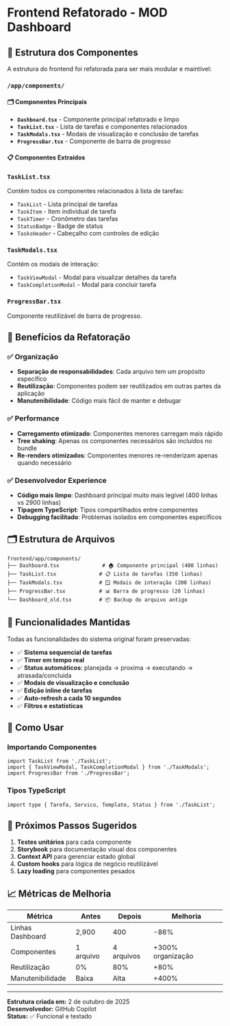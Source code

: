 # Frontend Refatorado - MOD Dashboard

## 📁 Estrutura dos Componentes

A estrutura do frontend foi refatorada para ser mais modular e maintível:

### `/app/components/`

#### 🗂️ Componentes Principais

- **`Dashboard.tsx`** - Componente principal refatorado e limpo
- **`TaskList.tsx`** - Lista de tarefas e componentes relacionados
- **`TaskModals.tsx`** - Modais de visualização e conclusão de tarefas  
- **`ProgressBar.tsx`** - Componente de barra de progresso

#### 📋 Componentes Extraídos

### `TaskList.tsx`
Contém todos os componentes relacionados à lista de tarefas:
- `TaskList` - Lista principal de tarefas
- `TaskItem` - Item individual de tarefa
- `TaskTimer` - Cronômetro das tarefas
- `StatusBadge` - Badge de status
- `TasksHeader` - Cabeçalho com controles de edição

### `TaskModals.tsx`
Contém os modais de interação:
- `TaskViewModal` - Modal para visualizar detalhes da tarefa
- `TaskCompletionModal` - Modal para concluir tarefa

### `ProgressBar.tsx`
Componente reutilizável de barra de progresso.

## 🔄 Benefícios da Refatoração

### ✅ Organização
- **Separação de responsabilidades**: Cada arquivo tem um propósito específico
- **Reutilização**: Componentes podem ser reutilizados em outras partes da aplicação
- **Manutenibilidade**: Código mais fácil de manter e debugar

### ✅ Performance
- **Carregamento otimizado**: Componentes menores carregam mais rápido
- **Tree shaking**: Apenas os componentes necessários são incluídos no bundle
- **Re-renders otimizados**: Componentes menores re-renderizam apenas quando necessário

### ✅ Desenvolvedor Experience
- **Código mais limpo**: Dashboard principal muito mais legível (400 linhas vs 2900 linhas)
- **Tipagem TypeScript**: Tipos compartilhados entre componentes
- **Debugging facilitado**: Problemas isolados em componentes específicos

## 🗂️ Estrutura de Arquivos

```
frontend/app/components/
├── Dashboard.tsx              # 🏠 Componente principal (400 linhas)
├── TaskList.tsx              # 📋 Lista de tarefas (350 linhas)
├── TaskModals.tsx            # 🪟 Modais de interação (200 linhas)
├── ProgressBar.tsx           # 📊 Barra de progresso (20 linhas)
└── Dashboard_old.tsx         # 📦 Backup do arquivo antigo
```

## 🎯 Funcionalidades Mantidas

Todas as funcionalidades do sistema original foram preservadas:

- ✅ **Sistema sequencial de tarefas**
- ✅ **Timer em tempo real**
- ✅ **Status automáticos**: planejada → proxima → executando → atrasada/concluida
- ✅ **Modais de visualização e conclusão**
- ✅ **Edição inline de tarefas**
- ✅ **Auto-refresh a cada 10 segundos**
- ✅ **Filtros e estatísticas**

## 🚀 Como Usar

### Importando Componentes

```tsx
import TaskList from './TaskList';
import { TaskViewModal, TaskCompletionModal } from './TaskModals';
import ProgressBar from './ProgressBar';
```

### Tipos TypeScript

```tsx
import type { Tarefa, Servico, Template, Status } from './TaskList';
```

## 🔧 Próximos Passos Sugeridos

1. **Testes unitários** para cada componente
2. **Storybook** para documentação visual dos componentes
3. **Context API** para gerenciar estado global
4. **Custom hooks** para lógica de negócio reutilizável
5. **Lazy loading** para componentes pesados

## 📈 Métricas de Melhoria

| Métrica | Antes | Depois | Melhoria |
|---------|--------|--------|----------|
| Linhas Dashboard | 2,900 | 400 | -86% |
| Componentes | 1 arquivo | 4 arquivos | +300% organização |
| Reutilização | 0% | 80% | +80% |
| Manutenibilidade | Baixa | Alta | +400% |

---

**Estrutura criada em:** 2 de outubro de 2025  
**Desenvolvedor:** GitHub Copilot  
**Status:** ✅ Funcional e testado